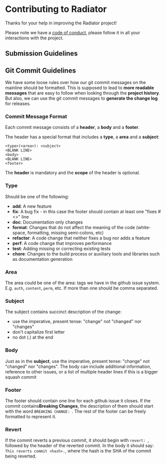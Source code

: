 # Contributing to Radiator

Thanks for your help in improving the Radiator project!

Please note we have a [code of conduct](CODE_OF_CONDUCT.md), please follow it in all your interactions with the project.

## Submission Guidelines

## <a name="commit"></a> Git Commit Guidelines

We have some loose rules over how our git commit messages on the mainline should be formatted. This is supposed to lead to **more readable messages** that are easy to follow when looking through the **project history**. But also, we can use the git commit messages to **generate the change log** for releases.

### Commit Message Format

Each commit message consists of a **header**, a **body** and a **footer**.

The header has a special format that includes a **type**, a **area** and a **subject**:

```
<type>(<area>): <subject>
<BLANK LINE>
<body>
<BLANK LINE>
<footer>
```

The **header** is mandatory and the **scope** of the header is optional.

### Type

Should be one of the following:

- **add**: A new feature
- **fix**: A bug fix - in this case the footer should contain at least one "fixes #<>" line
- **doc**: Documentation only changes
- **format**: Changes that do not affect the meaning of the code (white-space, formatting, missing semi-colons, etc)
- **refactor**: A code change that neither fixes a bug nor adds a feature
- **perf**: A code change that improves performance
- **test**: Adding missing or correcting existing tests
- **chore**: Changes to the build process or auxiliary tools and libraries such as documentation generation

### Area

The area could be one of the area:<name> tags we have in the github issue system. E.g. `auth`, `content`, `perm`, etc. If more than one should be comma separated.

### Subject

The subject contains succinct description of the change:

- use the imperative, present tense: "change" not "changed" nor "changes"
- don't capitalize first letter
- no dot (.) at the end

### Body

Just as in the **subject**, use the imperative, present tense: "change" not "changed" nor "changes". The body can include additional information, reference to other issues, or a list of multiple header lines if this is a bigger squash commit

### Footer

The footer should contain one line for each github issue it closes.
If the commit contains**Breaking Changes**, the description of them should start with the word `BREAKING CHANGE: `. The rest of the footer can be freely formatted to represent it.

### Revert

If the commit reverts a previous commit, it should begin with `revert: `, followed by the header of the reverted commit.
In the body it should say: `This reverts commit <hash>.`, where the hash is the SHA of the commit being reverted.
